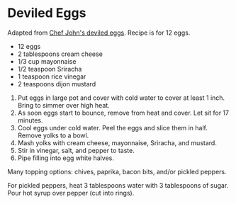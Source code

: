 # Deviled Eggs

Adapted from [Chef John's deviled eggs](http://foodwishes.blogspot.com/2012/01/recipe-666-deviled-eggs-damn-these-were.html). Recipe is for 12 eggs.

- 12 eggs
- 2 tablespoons cream cheese
- 1/3 cup mayonnaise
- 1/2 teaspoon Sriracha
- 1 teaspoon rice vinegar
- 2 teaspoons dijon mustard

1. Put eggs in large pot and cover with cold water to cover at least 1 inch. Bring to simmer over high heat.
2. As soon eggs start to bounce, remove from heat and cover. Let sit for 17 minutes.
3. Cool eggs under cold water. Peel the eggs and slice them in half. Remove yolks to a bowl.
4. Mash yolks with cream cheese, mayonnaise, Sriracha, and mustard.
5. Stir in vinegar, salt, and pepper to taste.
6. Pipe filling into egg white halves.

Many topping options: chives, paprika, bacon bits, and/or pickled peppers.

For pickled peppers, heat 3 tablespoons water with 3 tablespoons of sugar. Pour hot syrup over pepper (cut into rings).
